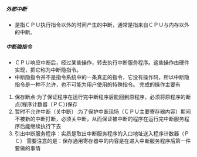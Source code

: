 ##### 外部中断
+ 是指ＣＰＵ执行指令以外的时间产生的中断，通常是指来自ＣＰＵ与内存以外的中断。
##### 中断隐指令
+ ＣＰＵ响应中断后，经过某些操作，转去执行中断服务程序。这些操作由硬件实现，把它称为中断隐指令。
+ 中断隐指令并不是指令系统中的一条真正的指令，它没有操作码，所以中断隐指令是一种不允许，也不可能为用户使用的特殊指令。
完成的操作主要有
1. 保存断点:为了保证程序在运行完中断程序后能回到原程序，必须将原程序的断点(程序计数器（ＰＣ）)保存
2. 暂时不允许中断（关中断）:为了保护中断现场（ＣＰＵ主要寄存器内容）期间不被新的中断打断，必须关中断，从而保证被中断的程序在运行完中断服务程序后能继续执行下去
3. 引出中断服务程序：实质是取出中断服务程序的入口地址送入程序计数器（ＰＣ）
需要注意的是：保存通用寄存器中的内容是在进入中断服务程序后第一件要做的事情